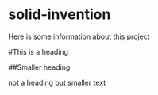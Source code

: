 # solid-invention

Here is some information about this project

#This is a heading

##Smaller heading

not a heading but smaller text
